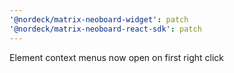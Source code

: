 ```yaml
---
'@nordeck/matrix-neoboard-widget': patch
'@nordeck/matrix-neoboard-react-sdk': patch
---
```


Element context menus now open on first right click
